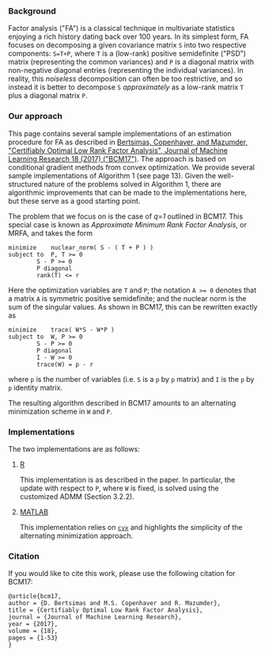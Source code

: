 ### Background

Factor analysis ("FA") is a classical technique in multivariate statistics enjoying a rich history dating back over 100 years. In its simplest form, FA focuses on decomposing a given covariance matrix `S` into two respective components: `S=T+P`, where `T` is a (low-rank) positive semidefinite ("PSD") matrix (representing the common variances) and `P` is a diagonal matrix with non-negative diagonal entries (representing the individual variances). In reality, this *noiseless* decomposition can often be too restrictive, and so instead it is better to decompose `S` *approximately* as a low-rank matrix `T` plus a diagonal matrix `P`. 

### Our approach

This page contains several sample implementations of an estimation procedure for FA as described in [Bertsimas, Copenhaver, and Mazumder, "Certifiably Optimal Low Rank Factor Analysis", Journal of Machine Learning Research 18 (2017) ("BCM17")](http://jmlr.org/papers/v18/15-613.html). The approach is based on conditional gradient methods from convex optimization. We provide several sample implementations of Algorithm 1 (see page 13). Given the well-structured nature of the problems solved in Algorithm 1, there are algorithmic improvements that can be made to the implementations here, but these serve as a good starting point.

The problem that we focus on is the case of *q=1* outlined in BCM17. This special case is known as *Approximate Minimum Rank Factor Analysis*, or MRFA, and takes the form
```
minimize	nuclear_norm( S - ( T + P ) )
subject to 	P, T >= 0
		S - P >= 0
		P diagonal
		rank(T) <= r
```
Here the optimization variables are `T` and `P`; the notation `A >= 0` denotes that a matrix `A` is symmetric positive semidefinite; and the nuclear norm is the sum of the singular values. As shown in BCM17, this can be rewritten exactly as
```
minimize	trace( W*S - W*P )
subject to 	W, P >= 0
		S - P >= 0
		P diagonal
		I - W >= 0
		trace(W) = p - r
```
where `p` is the number of variables (i.e. `S` is a `p` by `p` matrix) and `I` is the `p` by `p` identity matrix.


The resulting algorithm described in BCM17 amounts to an alternating minimization scheme in `W` and `P`.


### Implementations

The two implementations are as follows:

1. [R](./R/)

   This implementation is as described in the paper. In particular, the update with respect to `P`, where `W` is fixed, is solved using the customized ADMM (Section 3.2.2).


2. [MATLAB](./matlab/)

   This implementation relies on [`cvx`](https://cvxr.com/cvx/ "CVX") and highlights the simplicity of the alternating minimization approach.



### Citation

If you would like to cite this work, please use the following citation for BCM17:
```
@article{bcm17,
author = {D. Bertsimas and M.S. Copenhaver and R. Mazumder},
title = {Certifiably Optimal Low Rank Factor Analysis},
journal = {Journal of Machine Learning Research},
year = {2017},
volume = {18},
pages = {1-53}
}
```

